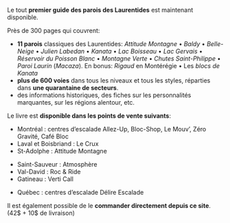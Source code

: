 Le tout **premier guide des parois des Laurentides** est maintenant disponible.

Près de 300 pages qui couvrent:

- **11 parois** classiques des Laurentides:
  _Attitude Montagne_ • _Baldy_ • _Belle-Neige_ • _Julien Labedan_ • _Kanata_ • _Lac Boisseau_ • _Lac Gervais_ • _Réservoir du Poisson Blanc_ • _Montagne Verte_ • _Chutes Saint-Philippe_ • _Paroi Laurin_ (_Macaza_). En bonus: _Rigaud_ en Montérégie • Les _blocs de Kanata_
- **plus de 600 voies** dans tous les niveaux et tous les styles, réparties dans **une quarantaine de secteurs**.
- des informations historiques, des fiches sur les personnalités marquantes, sur les régions alentour, etc.

Le livre est **disponible dans les points de vente suivants**:

- Montréal : centres d’escalade Allez-Up, Bloc-Shop, Le Mouv’, Zéro Gravité, Café Bloc
- Laval et Boisbriand : Le Crux
- St-Adolphe : Attitude Montagne
<!-- - La Conception : Montagne d’Argent -->
<!-- - Sherbrooke et Saint-Sauveur : Atmosphère -->
- Saint-Sauveur : Atmosphère
- Val-David : Roc & Ride
- Gatineau : Verti Call
<!-- - Trois Rivières : Maikan Aventure -->
- Québec : centres d’escalade Délire Escalade
<!-- - Magog: D-Vert -->

Il est également possible de le **commander directement depuis ce site**. (42$ + 10$ de livraison)
